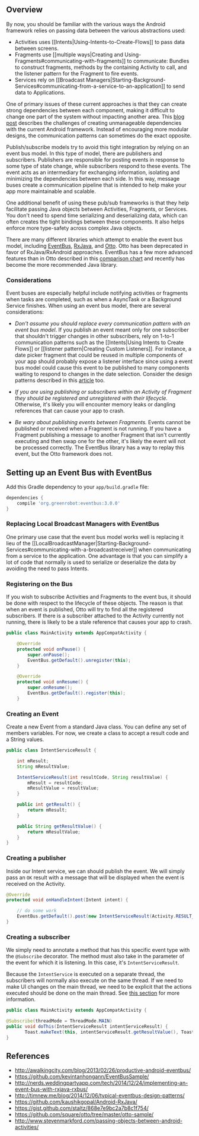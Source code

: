 ## Overview

By now, you should be familiar with the various ways the Android framework relies on passing data between the various abstractions used:

 * Activities uses [[Intents|Using-Intents-to-Create-Flows]] to pass data between screens.
 * Fragments use [[multiple ways|Creating and Using-Fragments#communicating-with-fragments]] to communicate: Bundles to construct fragments, methods by the containing Activity to call, and the listener pattern for the Fragment to fire events.
 * Services rely on [[Broadcast Managers|Starting-Background-Services#communicating-from-a-service-to-an-application]] to send data to Applications.

One of primary issues of these current approaches is that they can create strong dependencies between each component, making it difficult to change one part of the system without impacting another area.  This [blog post](https://corner.squareup.com/2012/07/otto.html) describes the challenges of creating unmanageable dependencies with the current Android framework.  Instead of encouraging more modular designs, the communication patterns can sometimes do the exact opposite.

Publish/subscribe models try to avoid this tight integration by relying on an event bus model.  In this type of model, there are publishers and subscribers.  Publishers are responsible for posting events in response to some type of state change, while subscribers respond to these events.  The event acts as an intermediary for exchanging information, isolating and minimizing the dependencies between each side.  In this way, message buses create a communication pipeline that is intended to help make your app more maintainable and scalable.  

One additional benefit of using these pub/sub frameworks is that they help facilitate passing Java objects between Activities, Fragments, or Services.  You don't need to spend time serializing and deserializing data, which can often creates the tight bindings between these components.   It also helps enforce more type-safety across complex Java objects.  

There are many different libraries which attempt to enable the event bus model, including [EventBus](https://github.com/greenrobot/EventBus), [RxJava](https://github.com/ReactiveX/RxJava), and [Otto](https://github.com/square/otto).   Otto has been deprecated in favor of RxJava/RxAndroid approaches.  EventBus has a few more advanced features than in Otto described in this [comparison chart](https://github.com/greenrobot/EventBus/blob/master/COMPARISON.md) and recently has become the more recommended Java library.

### Considerations

Event buses are especially helpful include notifying activities or fragments when tasks are completed, such as when a AsyncTask or a Background Service finishes.  When using an event bus model, there are several considerations:

  * *Don't assume you should replace every communication pattern with an event bus model*.  If you publish an event meant only for one subscriber that shouldn't trigger changes in other subscribers, rely on 1-to-1 communication patterns such as the [[Intents|Using Intents to Create Flows]] or [[listener pattern|Creating Custom Listeners]].  For instance, a date picker fragment that could be reused in multiple components of your app should probably expose a listener interface since using a event bus model could cause this event to be published to many components waiting to respond to changes in the date selection.    Consider the design patterns described in this [article](http://timnew.me/blog/2014/12/06/typical-eventbus-design-patterns/) too.

  * *If you are using publishing or subscribers within an Activity of Fragment they should be registered and unregistered with their lifecycle.*  Otherwise, it's likely you will encounter memory leaks or dangling references that can cause your app to crash.

  * *Be wary about publishing events between Fragments.*  Events cannot be published or received when a Fragment is not running.  If you have a Fragment publishing a message to another Fragment that isn't currently executing and then swap one for the other, it's likely the event will not be processed correctly.   The EventBus library has a way to replay this event, but the Otto framework does not.

## Setting up an Event Bus with EventBus

Add this Gradle dependency to your `app/build.gradle` file:

```gradle
dependencies {
    compile 'org.greenrobot:eventbus:3.0.0'
}
```

### Replacing Local Broadcast Managers with EventBus

One primary use case that the event bus model works well is replacing it lieu of the [[LocalBroadcastManager|Starting-Background-Services#communicating-with-a-broadcastreceiver]] when communicating from a service to the application.   One advantage is that you can simplify a lot of code that normally is used to serialize or deserialize the data by avoiding the need to pass Intents.

### Registering on the Bus

If you wish to subscribe Activities and Fragments to the event bus, it should be done with respect to the lifecycle of these objects.  The reason is that when an event is published, Otto will try to find all the registered subscribers.  If there is a subscriber attached to the Activity currently not running, there is likely to be a stale reference that causes your app to crash.

```java
public class MainActivity extends AppCompatActivity {

    @Override
    protected void onPause() {
        super.onPause();
        EventBus.getDefault().unregister(this);
    }

    @Override
    protected void onResume() {
        super.onResume();
        EventBus.getDefault().register(this);
    }
```

### Creating an Event

Create a new Event from a standard Java class.   You can define any set of members variables.  For now, we create a class to accept a result code and a String values.

```java
public class IntentServiceResult {

    int mResult;
    String mResultValue;

    IntentServiceResult(int resultCode, String resultValue) {
        mResult = resultCode;
        mResultValue = resultValue;
    }

    public int getResult() {
        return mResult;
    }

    public String getResultValue() {
        return mResultValue;
    }
}
```

### Creating a publisher

Inside our Intent service, we can should publish the event.  We will simply pass an `OK` result with
a message that will be displayed when the event is received on the Activity.

```java
@Override
protected void onHandleIntent(Intent intent) {

    // do some work
    EventBus.getDefault().post(new IntentServiceResult(Activity.RESULT_OK, "done!!"));
}
```

### Creating a subscriber

We simply need to annotate a method that has this specific event type with the `@Subscribe` decorator.  The method must also take in the parameter of the event for which it is listening.  In this case, it's `IntentServiceResult`.

Because the `IntentService` is executed on a separate thread, the subscribers will normally also execute on the same thread.   If we need to make UI changes on the main thread, we need to be explicit that the actions executed should be done on the main thread.  See [this section](http://greenrobot.org/eventbus/documentation/delivery-threads-threadmode/) for more information. 

```java
public class MainActivity extends AppCompatActivity {

@Subscribe(threadMode = ThreadMode.MAIN)
public void doThis(IntentServiceResult intentServiceResult) {
       Toast.makeText(this, intentServiceResult.getResultValue(), Toast.LENGTH_SHORT).show();
}
```

## References

* <http://awalkingcity.com/blog/2013/02/26/productive-android-eventbus/>
* <https://github.com/kevintanhongann/EventBusSample/>
* <http://nerds.weddingpartyapp.com/tech/2014/12/24/implementing-an-event-bus-with-rxjava-rxbus/>
* <http://timnew.me/blog/2014/12/06/typical-eventbus-design-patterns/>
* <https://github.com/kaushikgopal/Android-RxJava/>
* <https://gist.github.com/staltz/868e7e9bc2a7b8c1f754/>
* <https://github.com/square/otto/tree/master/otto-sample/>
* <http://www.stevenmarkford.com/passing-objects-between-android-activities/>